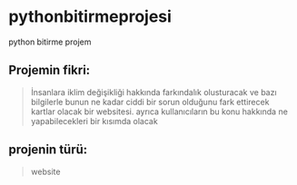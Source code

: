 # pythonbitirmeprojesi
python bitirme projem
## Projemin fikri:
> İnsanlara iklim değişikliği hakkında farkındalık olusturacak ve bazı bilgilerle
>  bunun ne kadar ciddi bir sorun olduğunu fark ettirecek kartlar olacak bir websitesi.
> ayrıca kullanıcıların bu konu hakkında ne yapabilecekleri bir kısımda olacak
## projenin türü:
> website
